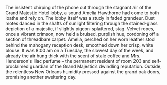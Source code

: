 The insistent chirping of the phone cut through the stagnant air of the Grand Majestic Hotel lobby, a sound Amelia Hawthorne had come to both loathe and rely on. The lobby itself was a study in faded grandeur.  Dust motes danced in the shafts of sunlight filtering through the stained-glass depiction of a majestic, if slightly pigeon-splattered, stag.  Velvet ropes, once a vibrant crimson, now held a bruised, purplish hue, cordoning off a section of threadbare carpet.  Amelia, perched on her worn leather stool behind the mahogany reception desk, smoothed down her crisp, white blouse. It was 8:00 am on a Tuesday, the slowest day of the week, and already the air hung thick with the scent of stale coffee and Mrs. Henderson's lilac perfume – the permanent resident of room 203 and self-proclaimed guardian of the Grand Majestic’s dwindling reputation. Outside, the relentless New Orleans humidity pressed against the grand oak doors, promising another sweltering day.
